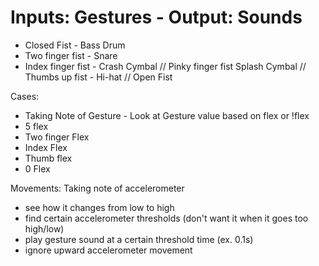 # Inputs: Gestures - Output: Sounds
- Closed Fist - Bass Drum
- Two finger fist - Snare
- Index finger fist - Crash Cymbal
// Pinky finger fist Splash Cymbal
// Thumbs up fist - Hi-hat
// Open Fist

Cases:
- Taking Note of Gesture - Look at Gesture value based on flex or !flex
- 5 flex
- Two finger Flex
- Index Flex
- Thumb flex
- 0 Flex

Movements: 
Taking note of accelerometer
  - see how it changes from low to high
  - find certain accelerometer thresholds (don't want it when it goes too high/low)
  - play gesture sound at a certain threshold time (ex. 0.1s)
  - ignore upward accelerometer movement 
  


